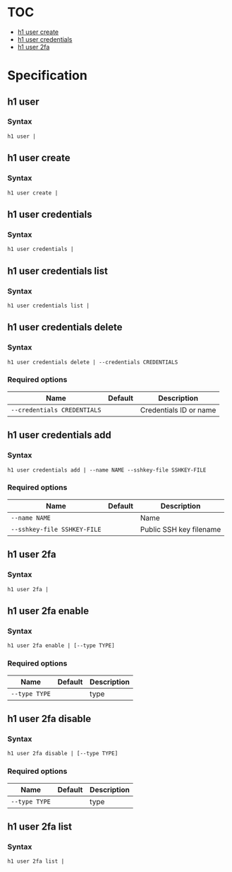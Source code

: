 # TOC

* [h1 user create](#h1-user-create)
* [h1 user credentials](#h1-user-credentials)
* [h1 user 2fa](#h1-user-2fa)


# Specification

## h1 user

### Syntax

```h1 user | ```

## h1 user create

### Syntax

```h1 user create | ```

## h1 user credentials

### Syntax

```h1 user credentials | ```

## h1 user credentials list

### Syntax

```h1 user credentials list | ```

## h1 user credentials delete

### Syntax

```h1 user credentials delete | --credentials CREDENTIALS```

### Required options

| Name | Default | Description | 
| ---- | ------- | ----------- |
| ```--credentials CREDENTIALS``` |  | Credentials ID or name |

## h1 user credentials add

### Syntax

```h1 user credentials add | --name NAME --sshkey-file SSHKEY-FILE```

### Required options

| Name | Default | Description | 
| ---- | ------- | ----------- |
| ```--name NAME``` |  | Name |
| ```--sshkey-file SSHKEY-FILE``` |  | Public SSH key filename |

## h1 user 2fa

### Syntax

```h1 user 2fa | ```

## h1 user 2fa enable

### Syntax

```h1 user 2fa enable | [--type TYPE]```

### Required options

| Name | Default | Description | 
| ---- | ------- | ----------- |
| ```--type TYPE``` |  | type |

## h1 user 2fa disable

### Syntax

```h1 user 2fa disable | [--type TYPE]```

### Required options

| Name | Default | Description | 
| ---- | ------- | ----------- |
| ```--type TYPE``` |  | type |

## h1 user 2fa list

### Syntax

```h1 user 2fa list | ```

